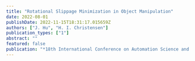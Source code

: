 ```yaml
---
title: "Rotational Slippage Minimization in Object Manipulation"
date: 2022-08-01
publishDate: 2022-11-15T18:31:17.015659Z
authors: ["J. Hu", "H. I. Christensen"]
publication_types: ["1"]
abstract: ""
featured: false
publication: "*18th International Conference on Automation Science and Engineering (CASE)*"
---
```


